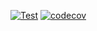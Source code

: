 [![Test](https://github.com/youngminz/toby-spring-boot/actions/workflows/test.yaml/badge.svg?branch=main)](https://github.com/youngminz/toby-spring-boot/actions/workflows/test.yaml) [![codecov](https://codecov.io/gh/youngminz/toby-spring-boot/branch/main/graph/badge.svg?token=JDD8OR7D5G)](https://codecov.io/gh/youngminz/toby-spring-boot)
